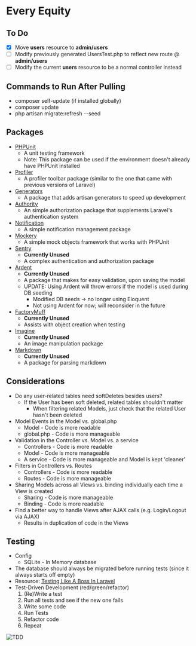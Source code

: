 # Every Equity

## To Do
* [X] Move **users** resource to **admin/users**
* [ ] Modify previously generated UsersTest.php to reflect new route @ **admin/users**
* [ ] Modify the current **users** resource to be a normal controller instead

## Commands to Run After Pulling
*   composer self-update (if installed globally)
*   composer update
*   php artisan migrate:refresh --seed

## Packages
*   [PHPUnit](https://github.com/sebastianbergmann/phpunit/)
    +   A unit testing framework
    +   Note: This package can be used if the environment doesn't already have PHPUnit installed
*   [Profiler](https://github.com/juy/profiler)
    +   A profiler toolbar package (similar to the one that came with previous versions of Laravel)
*   [Generators](https://github.com/JeffreyWay/Laravel-4-Generators)
    +   A package that adds artisan generators to speed up development 
*   [Authority](https://github.com/machuga/authority-l4)
    +   An simple authorization package that supplements Laravel's authentication system
*   [Notification](https://github.com/edvinaskrucas/notification)
    +   A simple notification management package
*   [Mockery](https://github.com/padraic/mockery)
    +   A simple mock objects framework that works with PHPUnit
*   [Sentry](https://github.com/cartalyst/sentry)
    +   **Currently Unused**
    +   A complex authentication and authorization package
*   [Ardent](http://laravelbook.github.com/ardent)
    +   **Currently Unused**
    +   A package that makes for easy validation, upon saving the model
    +   UPDATE: Using Ardent will throw errors if the model is used during DB seeding
        -   Modified DB seeds -> no longer using Eloquent
        -   Not using Ardent for now; will reconsider in the future
*   [FactoryMuff](https://github.com/Zizaco/factory-muff)
    +   **Currently Unused**
    +   Assists with object creation when testing
*   [Imagine](https://github.com/avalanche123/Imagine)
    +   **Currently Unused**
    +   An image manipulation package
*   [Markdown](https://github.com/dflydev/dflydev-markdown)
    +   **Currently Unused**
    +   A package for parsing markdown

## Considerations
*   Do any user-related tables need softDeletes besides users?
    +   If the User has been soft deleted, related tables shouldn't matter
        -   When filtering related Models, just check that the related User hasn't been deleted
*   Model Events in the Model vs. global.php
    +   Model - Code is more readable
    +   global.php - Code is more manageable
*   Validation in the Controller vs. Model vs. a service
    +   Controllers - Code is more readable
    +   Model - Code is more manageable
    +   A service - Code is more manageable and Model is kept 'cleaner'
*   Filters in Controllers vs. Routes
    +   Controllers - Code is more readable
    +   Routes - Code is more manageable
*   Sharing Models across all Views vs. binding individually each time a View is created
    +   Sharing - Code is more manageable
    +   Binding - Code is more readable
*   Find a better way to handle Views after AJAX calls (e.g. Login/Logout via AJAX)
    +   Results in duplication of code in the Views

## Testing
*   Config
    +   SQLite - In Memory database
*   The database should always be migrated before running tests (since it always starts off empty)
*   Resource: [Testing Like A Boss In Laravel](http://net.tutsplus.com/tutorials/php/testing-like-a-boss-in-laravel-models/)
*   Test-Driven Development (red/green/refactor)
    1.  (Re)Write a test
    2.  Run all tests and see if the new one fails
    3.  Write some code
    4.  Run Tests
    5.  Refactor code
    6.  Repeat

![TDD](http://upload.wikimedia.org/wikipedia/en/9/9c/Test-driven_development.PNG)
